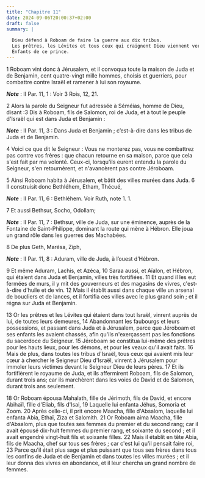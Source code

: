 ```yaml
---
title: "Chapitre 11"
date: 2024-09-06T20:00:37+02:00
draft: false
summary: |
  
  Dieu défend à Roboam de faire la guerre aux dix tribus.
  Les prêtres, les Lévites et tous ceux qui craignent Dieu viennent vers Roboam.
  Enfants de ce prince.
---
```



1 Roboam vint donc à Jérusalem, et il convoqua toute la maison de Juda et de Benjamin, cent quatre-vingt mille hommes, choisis et guerriers, pour combattre contre Israël et ramener à lui son royaume.

***Note*** :  II Par. 11, 1 : Voir 3 Rois, 12, 21.

2 Alors la parole du Seigneur fut adressée à Séméias, homme de Dieu, disant :3 Dis à Roboam, fils de Salomon, roi de Juda, et à tout le peuple d'Israël qui est dans Juda et Benjamin :

***Note*** :  II Par. 11, 3 : Dans Juda et Benjamin ; c’est-à-dire dans les tribus de Juda et de Benjamin.

4 Voici ce que dit le Seigneur : Vous ne monterez pas, vous ne combattrez pas contre vos frères : que chacun retourne en sa maison, parce que cela s'est fait par ma volonté. Ceux-ci, lorsqu'ils eurent entendu la parole du Seigneur, s'en retournèrent, et n'avancèrent pas contre Jéroboam.


5 Ainsi Roboam habita à Jérusalem, et bâtit des villes murées dans Juda. 6 Il construisit donc Bethléhem, Etham, Thécué,

***Note*** :  II Par. 11, 6 : Bethléhem. Voir Ruth, note 1. 1.

7 Et aussi Bethsur, Socho, Odollam;

***Note*** :  II Par. 11, 7 : Bethsur, ville de Juda, sur une éminence, auprès de la Fontaine de Saint-Philippe, dominant la route qui mène à Hébron. Elle joua un grand rôle dans les guerres des Machabées.

8 De plus Geth, Marésa, Ziph,

***Note*** :  II Par. 11, 8 : Aduram, ville de Juda, à l’ouest d’Hébron.

9 Et même Aduram, Lachis, et Azéca, 10 Saraa aussi, et Aïalon, et Hébron, qui étaient dans Juda et Benjamin, villes très fortifiées. 11 Et quand il les eut fermées de murs, il y mit des gouverneurs et des magasins de vivres, c'est-à-dire d'huile et de vin. 12 Mais il établit aussi dans chaque ville un arsenal de boucliers et de lances, et il fortifia ces villes avec le plus grand soin ; et il régna sur Juda et Benjamin.


13 Or les prêtres et les Lévites qui étaient dans tout Israël, vinrent auprès de lui, de toutes leurs demeures, 14 Abandonnant les faubourgs et leurs possessions, et passant dans Juda et à Jérusalem, parce que Jéroboam et ses enfants les avaient chassés, afin qu'ils n'exerçassent pas les fonctions du sacerdoce du Seigneur. 15 Jéroboam se constitua lui-même des prêtres pour les hauts lieux, pour les démons, et pour les veaux qu'il avait faits. 16 Mais de plus, dans toutes les tribus d'Israël, tous ceux qui avaient mis leur cœur à chercher le Seigneur Dieu d'Israël, vinrent à Jérusalem pour immoler leurs victimes devant le Seigneur Dieu de leurs pères. 17 Et ils fortifièrent le royaume de Juda, et ils affermirent Roboam, fils de Salomon, durant trois ans; car ils marchèrent dans les voies de David et de Salomon, durant trois ans seulement.


18 Or Roboam épousa Mahalath, fille de Jérimoth, fils de David, et encore Abihaïl, fille d'Eliab, fils d'Isai, 19 Laquelle lui enfanta Jéhus, Somoria et Zoom. 20 Après celle-ci, il prit encore Maacha, fille d'Absalom, laquelle lui enfanta Abia, Ethaï, Ziza et Salomith. 21 Or Roboam aima Maacha, fille d'Absalom, plus que toutes ses femmes du premier et du second rang; car il avait épousé dix-huit femmes du premier rang, et soixante du second ; et il avait engendré vingt-huit fils et soixante filles. 22 Mais il établit en tête Abia, fils de Maacha, chef sur tous ses frères ; car c'est lui qu'il pensait faire roi, 23 Parce qu'il était plus sage et plus puissant que tous ses frères dans tous les confins de Juda et de Benjamin et dans toutes les villes murées ; et il leur donna des vivres en abondance, et il leur chercha un grand nombre de femmes.

